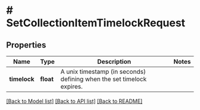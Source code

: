 # # SetCollectionItemTimelockRequest

## Properties

Name | Type | Description | Notes
------------ | ------------- | ------------- | -------------
**timelock** | **float** | A unix timestamp (in seconds) defining when the set timelock expires. |

[[Back to Model list]](../../README.md#models) [[Back to API list]](../../README.md#endpoints) [[Back to README]](../../README.md)
